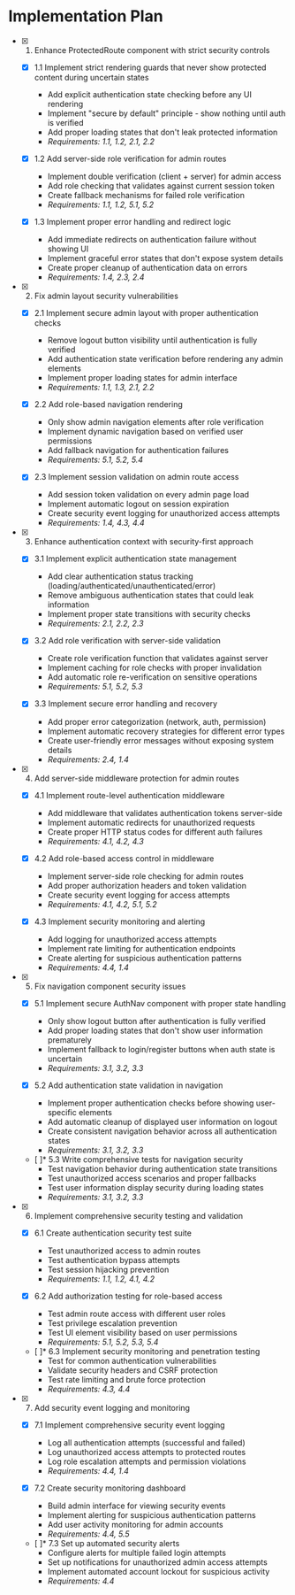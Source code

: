 # Implementation Plan

- [x] 1. Enhance ProtectedRoute component with strict security controls




  - [x] 1.1 Implement strict rendering guards that never show protected content during uncertain states


    - Add explicit authentication state checking before any UI rendering
    - Implement "secure by default" principle - show nothing until auth is verified
    - Add proper loading states that don't leak protected information
    - _Requirements: 1.1, 1.2, 2.1, 2.2_
  
  - [x] 1.2 Add server-side role verification for admin routes


    - Implement double verification (client + server) for admin access
    - Add role checking that validates against current session token
    - Create fallback mechanisms for failed role verification
    - _Requirements: 1.1, 1.2, 5.1, 5.2_
  
  - [x] 1.3 Implement proper error handling and redirect logic


    - Add immediate redirects on authentication failure without showing UI
    - Implement graceful error states that don't expose system details
    - Create proper cleanup of authentication data on errors
    - _Requirements: 1.4, 2.3, 2.4_

- [x] 2. Fix admin layout security vulnerabilities


  - [x] 2.1 Implement secure admin layout with proper authentication checks


    - Remove logout button visibility until authentication is fully verified
    - Add authentication state verification before rendering any admin elements
    - Implement proper loading states for admin interface
    - _Requirements: 1.1, 1.3, 2.1, 2.2_
  
  - [x] 2.2 Add role-based navigation rendering


    - Only show admin navigation elements after role verification
    - Implement dynamic navigation based on verified user permissions
    - Add fallback navigation for authentication failures
    - _Requirements: 5.1, 5.2, 5.4_
  

  - [x] 2.3 Implement session validation on admin route access

    - Add session token validation on every admin page load
    - Implement automatic logout on session expiration
    - Create security event logging for unauthorized access attempts
    - _Requirements: 1.4, 4.3, 4.4_

- [x] 3. Enhance authentication context with security-first approach


  - [x] 3.1 Implement explicit authentication state management


    - Add clear authentication status tracking (loading/authenticated/unauthenticated/error)
    - Remove ambiguous authentication states that could leak information
    - Implement proper state transitions with security checks
    - _Requirements: 2.1, 2.2, 2.3_
  
  - [x] 3.2 Add role verification with server-side validation


    - Create role verification function that validates against server
    - Implement caching for role checks with proper invalidation
    - Add automatic role re-verification on sensitive operations
    - _Requirements: 5.1, 5.2, 5.3_
  
  - [x] 3.3 Implement secure error handling and recovery


    - Add proper error categorization (network, auth, permission)
    - Implement automatic recovery strategies for different error types
    - Create user-friendly error messages without exposing system details
    - _Requirements: 2.4, 1.4_

- [x] 4. Add server-side middleware protection for admin routes


  - [x] 4.1 Implement route-level authentication middleware


    - Add middleware that validates authentication tokens server-side
    - Implement automatic redirects for unauthorized requests
    - Create proper HTTP status codes for different auth failures
    - _Requirements: 4.1, 4.2, 4.3_
  
  - [x] 4.2 Add role-based access control in middleware


    - Implement server-side role checking for admin routes
    - Add proper authorization headers and token validation
    - Create security event logging for access attempts
    - _Requirements: 4.1, 4.2, 5.1, 5.2_
  
  - [x] 4.3 Implement security monitoring and alerting


    - Add logging for unauthorized access attempts
    - Implement rate limiting for authentication endpoints
    - Create alerting for suspicious authentication patterns
    - _Requirements: 4.4, 1.4_

- [x] 5. Fix navigation component security issues



  - [x] 5.1 Implement secure AuthNav component with proper state handling

    - Only show logout button after authentication is fully verified
    - Add proper loading states that don't show user information prematurely
    - Implement fallback to login/register buttons when auth state is uncertain
    - _Requirements: 3.1, 3.2, 3.3_
  

  - [x] 5.2 Add authentication state validation in navigation

    - Implement proper authentication checks before showing user-specific elements
    - Add automatic cleanup of displayed user information on logout
    - Create consistent navigation behavior across all authentication states
    - _Requirements: 3.1, 3.2, 3.3_
  
  - [ ]* 5.3 Write comprehensive tests for navigation security
    - Test navigation behavior during authentication state transitions
    - Test unauthorized access scenarios and proper fallbacks
    - Test user information display security during loading states
    - _Requirements: 3.1, 3.2, 3.3_

- [x] 6. Implement comprehensive security testing and validation


  - [x] 6.1 Create authentication security test suite


    - Test unauthorized access to admin routes
    - Test authentication bypass attempts
    - Test session hijacking prevention
    - _Requirements: 1.1, 1.2, 4.1, 4.2_
  
  - [x] 6.2 Add authorization testing for role-based access


    - Test admin route access with different user roles
    - Test privilege escalation prevention
    - Test UI element visibility based on user permissions
    - _Requirements: 5.1, 5.2, 5.3, 5.4_
  
  - [ ]* 6.3 Implement security monitoring and penetration testing
    - Test for common authentication vulnerabilities
    - Validate security headers and CSRF protection
    - Test rate limiting and brute force protection
    - _Requirements: 4.3, 4.4_

- [x] 7. Add security event logging and monitoring


  - [x] 7.1 Implement comprehensive security event logging


    - Log all authentication attempts (successful and failed)
    - Log unauthorized access attempts to protected routes
    - Log role escalation attempts and permission violations
    - _Requirements: 4.4, 1.4_
  
  - [x] 7.2 Create security monitoring dashboard


    - Build admin interface for viewing security events
    - Implement alerting for suspicious authentication patterns
    - Add user activity monitoring for admin accounts
    - _Requirements: 4.4, 5.5_
  
  - [ ]* 7.3 Set up automated security alerts
    - Configure alerts for multiple failed login attempts
    - Set up notifications for unauthorized admin access attempts
    - Implement automated account lockout for suspicious activity
    - _Requirements: 4.4_